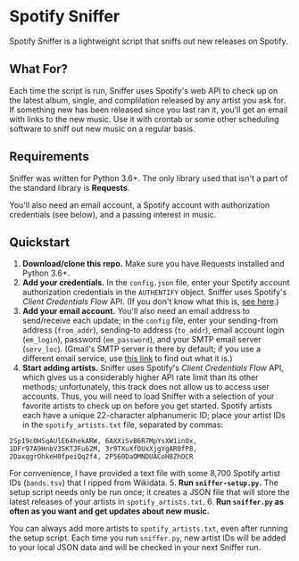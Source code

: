 # Spotify Sniffer
Spotify Sniffer is a lightweight script that sniffs out new releases on Spotify.

## What For?
Each time the script is run, Sniffer uses Spotify's web API to check up on the latest album, single, and complilation released by any artist you ask for. If something new has been released since you last ran it, you'll get an email with links to the new music. Use it with crontab or some other scheduling software to sniff out new music on a regular basis.

## Requirements
Sniffer was written for Python 3.6+. The only library used that isn't a part of the standard library is **Requests**.

You'll also need an email account, a Spotify account with authorization credentials (see below), and a passing interest in music.

## Quickstart
1. **Download/clone this repo.** Make sure you have Requests installed and Python 3.6+.
2. **Add your credentials.** In the ```config.json``` file, enter your Spotify account authorization credentials in the ```AUTHENTIFY``` object. Sniffer uses Spotify's *Client Credentials Flow* API. (If you don't know what this is, [see here](https://developer.spotify.com/documentation/general/guides/authorization-guide/).)
3. **Add your email account.** You'll also need an email address to send/receive each update; in the ```config``` file, enter your sending-from address (```from_addr```), sending-to address (```to_addr```), email account login (```em_login```), password (```em_password```), and your SMTP email server (```serv_loc```). (Gmail's SMTP server is there by default; if you use a different email service, use [this link](https://serversmtp.com/what-is-my-smtp/) to find out what it is.)
4. **Start adding artists.** Sniffer uses Spotify's *Client Credentials Flow* API, which gives us a considerably higher API rate limit than its other methods; unfortunately, this track does not allow us to access user accounts. Thus, you will need to load Sniffer with a selection of your favorite artists to check up on before you get started. Spotify artists each have a unique 22-character alphanumeric ID; place your artist IDs in the ```spotify_artists.txt``` file, separated by commas:
```
2Sp19cOHSqAUlE64hekARW, 6AXXiSvB6R7MpYsXW1inOx, 1DFr97A9HnbV3SKTJFu62M, 3r9TXuXfOUxXjgYgAR0fP8, 2DaxqgrOhkeH0fpeiQq2f4, 2P560DaOMNDUACoH8ZhOCR
```
For convenience, I have provided a text file with some 8,700 Spotify artist IDs (```bands.tsv```) that I ripped from Wikidata.
5. **Run ```sniffer-setup.py```.** The setup script needs only be run once; it creates a JSON file that will store the latest releases of your artists in ```spotify_artists.txt```.
6. **Run ```sniffer.py``` as often as you want and get updates about new music.**

You can always add more artists to ```spotify_artists.txt```, even after running the setup script. Each time you run ```sniffer.py```, new artist IDs will be added to your local JSON data and will be checked in your next Sniffer run.
